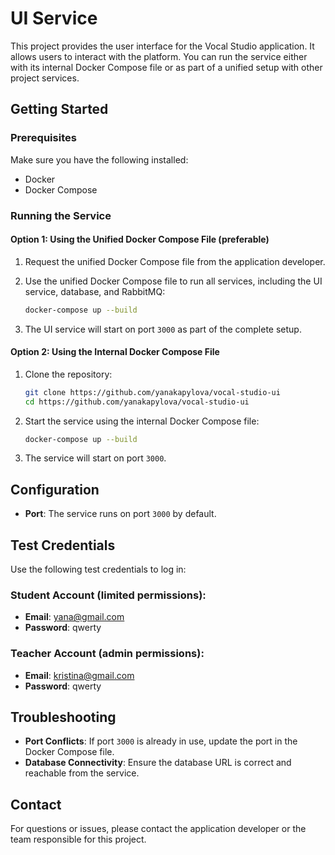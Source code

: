 # UI Service

This project provides the user interface for the Vocal Studio application. It allows users to interact with the platform. You can run the service either with its internal Docker Compose file or as part of a unified setup with other project services.

## Getting Started

### Prerequisites

Make sure you have the following installed:
- Docker
- Docker Compose

### Running the Service

#### Option 1: Using the Unified Docker Compose File (preferable)

1. Request the unified Docker Compose file from the application developer.

2. Use the unified Docker Compose file to run all services, including the UI service, database, and RabbitMQ:
   ```bash
   docker-compose up --build
   ```

3. The UI service will start on port `3000` as part of the complete setup.

#### Option 2: Using the Internal Docker Compose File

1. Clone the repository:
   ```bash
   git clone https://github.com/yanakapylova/vocal-studio-ui
   cd https://github.com/yanakapylova/vocal-studio-ui

2. Start the service using the internal Docker Compose file:
   ```bash
   docker-compose up --build
   ```

3. The service will start on port `3000`.

## Configuration

- **Port**: The service runs on port `3000` by default.

## Test Credentials

Use the following test credentials to log in:

### Student Account (limited permissions):
- **Email**: yana@gmail.com
- **Password**: qwerty

### Teacher Account (admin permissions):
- **Email**: kristina@gmail.com
- **Password**: qwerty

## Troubleshooting

- **Port Conflicts**: If port `3000` is already in use, update the port in the Docker Compose file.
- **Database Connectivity**: Ensure the database URL is correct and reachable from the service.

## Contact
For questions or issues, please contact the application developer or the team responsible for this project.
